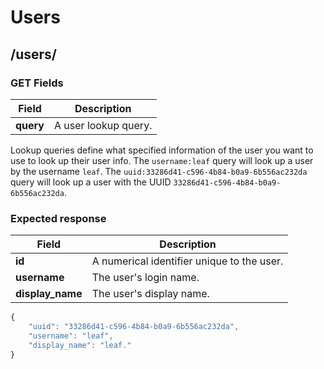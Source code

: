 # Users
## /users/

### GET Fields
Field | Description
------|------------
**query** | A user lookup query.

Lookup queries define what specified information of the user you want to use to look up their user info. The `username:leaf` query will look up a user by 
the username `leaf`. The `uuid:33286d41-c596-4b84-b0a9-6b556ac232da` query will look up a user with the UUID `33286d41-c596-4b84-b0a9-6b556ac232da`.

### Expected response
Field | Description
------|------------
**id** | A numerical identifier unique to the user.
**username** | The user's login name.
**display_name** | The user's display name.

```javascript
{
    "uuid": "33286d41-c596-4b84-b0a9-6b556ac232da",
    "username": "leaf",
    "display_name": "leaf."
}
```
